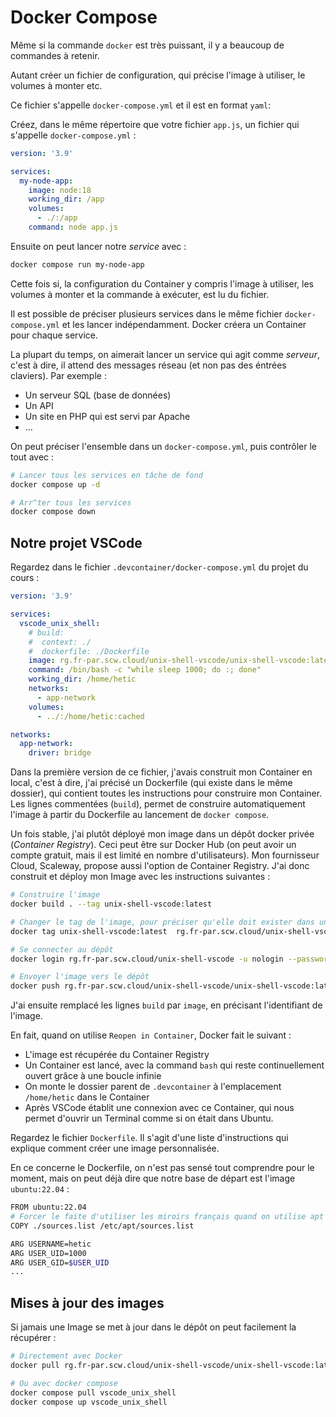 # Docker Compose

Même si la commande `docker` est très puissant, il y a beaucoup de commandes à retenir.

Autant créer un fichier de configuration, qui précise l'image à utiliser, le volumes à monter etc. 

Ce fichier s'appelle `docker-compose.yml` et il est en format `yaml`:

Créez, dans le même répertoire que votre fichier `app.js`, un fichier qui s'appelle `docker-compose.yml` :

```yaml
version: '3.9'

services:
  my-node-app:
    image: node:18
    working_dir: /app
    volumes:
      - ./:/app
    command: node app.js
```

Ensuite on peut lancer notre *service* avec :

```bash
docker compose run my-node-app
```

Cette fois si, la configuration du Container y compris l'image à utiliser, les volumes à monter et la commande à exécuter, est lu du fichier.

Il est possible de préciser plusieurs services dans le même fichier `docker-compose.yml` et les lancer indépendamment. Docker créera un Container pour chaque service. 

La plupart du temps, on aimerait lancer un service qui agit comme *serveur*, c'est à dire, il attend des messages réseau (et non pas des éntrées claviers). Par exemple :
* Un serveur SQL (base de données)
* Un API
* Un site en PHP qui est servi par Apache
* ...

On peut préciser l'ensemble dans un `docker-compose.yml`, puis contrôler le tout avec :

```bash
# Lancer tous les services en tâche de fond
docker compose up -d

# Arr^ter tous les services
docker compose down
```

## Notre projet VSCode

Regardez dans le fichier `.devcontainer/docker-compose.yml` du projet du cours :

```yml
version: '3.9'

services:
  vscode_unix_shell:
    # build: 
    #  context: ./
    #  dockerfile: ./Dockerfile
    image: rg.fr-par.scw.cloud/unix-shell-vscode/unix-shell-vscode:latest
    command: /bin/bash -c "while sleep 1000; do :; done"
    working_dir: /home/hetic
    networks:
      - app-network
    volumes:
      - ../:/home/hetic:cached

networks:
  app-network:
    driver: bridge
```

Dans la première version de ce fichier, j'avais construit mon Container en local, c'est à dire, j'ai précisé un Dockerfile (qui existe dans le même dossier), qui contient toutes les instructions pour construire mon Container. Les lignes commentées (`build`), permet de construire automatiquement l'image à partir du Dockerfile au lancement de `docker compose`.

Un fois stable, j'ai plutôt déployé mon image dans un dépôt docker privée (*Container Registry*). Ceci peut être sur Docker Hub (on peut avoir un compte gratuit, mais il est limité en nombre d'utilisateurs). Mon fournisseur Cloud, Scaleway, propose aussi l'option de Container Registry. J'ai donc construit et déploy mon Image avec les instructions suivantes :

```bash
# Construire l'image
docker build . --tag unix-shell-vscode:latest

# Changer le tag de l'image, pour préciser qu'elle doit exister dans un autre dépôt
docker tag unix-shell-vscode:latest  rg.fr-par.scw.cloud/unix-shell-vscode/unix-shell-vscode:latest

# Se connecter au dépôt
docker login rg.fr-par.scw.cloud/unix-shell-vscode -u nologin --password-stdin <<< "${SECRET_KEY}"

# Envoyer l'image vers le dépôt
docker push rg.fr-par.scw.cloud/unix-shell-vscode/unix-shell-vscode:latest 
```

J'ai ensuite remplacé les lignes `build` par `image`, en précisant l'identifiant de l'image.

En fait, quand on utilise `Reopen in Container`, Docker fait le suivant :
* L'image est récupérée du Container Registry
* Un Container est lancé, avec la command `bash` qui reste continuellement ouvert grâce à une boucle infinie
* On monte le dossier parent de `.devcontainer` à l'emplacement `/home/hetic` dans le Container
* Après VSCode établit une connexion avec ce Container, qui nous permet d'ouvrir un Terminal comme si on était dans Ubuntu.

Regardez le fichier `Dockerfile`. Il s'agit d'une liste d'instructions qui explique comment créer une image personnalisée. 

En ce concerne le Dockerfile, on n'est pas sensé tout comprendre pour le moment, mais on peut déjà dire que notre base de départ est l'image `ubuntu:22.04` :

```bash
FROM ubuntu:22.04
# Forcer le faite d'utiliser les miroirs français quand on utilise apt ...
COPY ./sources.list /etc/apt/sources.list

ARG USERNAME=hetic
ARG USER_UID=1000
ARG USER_GID=$USER_UID
...
```

## Mises à jour des images

Si jamais une Image se met à jour dans le dépôt on peut facilement la récupérer :

```bash
# Directement avec Docker
docker pull rg.fr-par.scw.cloud/unix-shell-vscode/unix-shell-vscode:latest 

# Ou avec docker compose
docker compose pull vscode_unix_shell
docker compose up vscode_unix_shell
```




